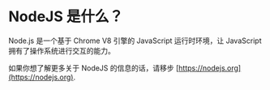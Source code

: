 # NodeJS 是什么？

Node.js 是一个基于 Chrome V8 引擎的 JavaScript 运行时环境，让 JavaScript 拥有了操作系统进行交互的能力。

如果你想了解更多关于 NodeJS 的信息的话，请移步 [https://nodejs.org](https://nodejs.org).
